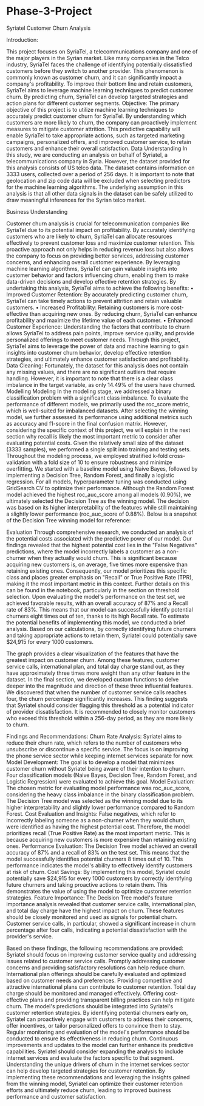 # Phase-3-Project
Syriatel Customer Churn Analysis

Introduction:

This project focuses on SyriaTel, a telecommunications company and one of the major players in the Syrian market. Like many companies in the Telco industry, SyriaTel faces the challenge of identifying potentially dissatisfied customers before they switch to another provider. This phenomenon is commonly known as customer churn, and it can significantly impact a company's profitability. To improve their bottom line and retain customers, SyriaTel aims to leverage machine learning techniques to predict customer churn. By predicting churn, SyriaTel can develop targeted strategies and action plans for different customer segments.
Objective: The primary objective of this project is to utilize machine learning techniques to accurately predict customer churn for SyriaTel. By understanding which customers are more likely to churn, the company can proactively implement measures to mitigate customer attrition. This predictive capability will enable SyriaTel to take appropriate actions, such as targeted marketing campaigns, personalized offers, and improved customer service, to retain customers and enhance their overall satisfaction.
Data Understanding
In this study, we are conducting an analysis on behalf of Syriatel, a telecommunications company in Syria. However, the dataset provided for this analysis consists of US telco data. The dataset contains information on 3333 users, collected over a period of 256 days. It is important to note that geolocation and zip code data will be excluded when selecting predictors for the machine learning algorithms. The underlying assumption in this analysis is that all other data signals in the dataset can be safely utilized to draw meaningful inferences for the Syrian telco market.

Business Understanding

 Customer churn analysis is crucial for telecommunication companies like SyriaTel due to its potential impact on profitability. By accurately identifying customers who are likely to churn, SyriaTel can allocate resources effectively to prevent customer loss and maximize customer retention. This proactive approach not only helps in reducing revenue loss but also allows the company to focus on providing better services, addressing customer concerns, and enhancing overall customer experience. By leveraging machine learning algorithms, SyriaTel can gain valuable insights into customer behavior and factors influencing churn, enabling them to make data-driven decisions and develop effective retention strategies.
By undertaking this analysis, SyriaTel aims to achieve the following benefits:
•	Improved Customer Retention: By accurately predicting customer churn, SyriaTel can take timely actions to prevent attrition and retain valuable customers.
•	Increased Profitability: Retaining customers is more cost-effective than acquiring new ones. By reducing churn, SyriaTel can enhance profitability and maximize the lifetime value of each customer.
•	Enhanced Customer Experience: Understanding the factors that contribute to churn allows SyriaTel to address pain points, improve service quality, and provide personalized offerings to meet customer needs.
Through this project, SyriaTel aims to leverage the power of data and machine learning to gain insights into customer churn behavior, develop effective retention strategies, and ultimately enhance customer satisfaction and profitability.
Data Cleaning: 
Fortunately, the dataset for this analysis does not contain any missing values, and there are no significant outliers that require handling. However, it is important to note that there is a clear class imbalance in the target variable, as only 14.49% of the users have churned.  
Modelling
Modeling In the modeling stage, we addressed a binary classification problem with a significant class imbalance. To evaluate the performance of different models, we primarily used the roc_score metric, which is well-suited for imbalanced datasets. After selecting the winning model, we further assessed its performance using additional metrics such as accuracy and f1-score in the final confusion matrix. However, considering the specific context of this project, we will explain in the next section why recall is likely the most important metric to consider after evaluating potential costs.
Given the relatively small size of the dataset (3333 samples), we performed a single split into training and testing sets. Throughout the modeling process, we employed stratified k-fold cross-validation with a fold size of 10 to ensure robustness and minimize overfitting.
We started with a baseline model using Naive Bayes, followed by implementing a Decision Tree, Random Forest, and finally a logistic regression. For all models, hyperparameter tuning was conducted using GridSearch CV to optimize their performance.
Although the Random Forest model achieved the highest roc_auc_score among all models (0.90%), we ultimately selected the Decision Tree as the winning model. The decision was based on its higher interpretability of the features while still maintaining a slightly lower performance (roc_auc_score of 0.88%). Below is a snapshot of the Decision Tree winning model for reference:
 


Evaluation
Through comprehensive research, we conducted an analysis of the potential costs associated with the predictive power of our model. Our findings revealed that the highest potential cost lies in the "False Negatives" predictions, where the model incorrectly labels a customer as a non-churner when they actually would churn. This is significant because acquiring new customers is, on average, five times more expensive than retaining existing ones. Consequently, our model prioritizes this specific class and places greater emphasis on "Recall" or True Positive Rate (TPR), making it the most important metric in this context. Further details on this can be found in the notebook, particularly in the section on threshold selection.
Upon evaluating the model's performance on the test set, we achieved favorable results, with an overall accuracy of 87% and a Recall rate of 83%. This means that our model can successfully identify potential churners eight times out of ten, thanks to its high Recall rate.
To estimate the potential benefits of implementing this model, we conducted a brief analysis. Based on our calculations, by correctly identifying future churners and taking appropriate actions to retain them, Syriatel could potentially save $24,915 for every 1000 customers.
 
The graph provides a clear visualization of the features that have the greatest impact on customer churn. Among these features, customer service calls, international plan, and total day charge stand out, as they have approximately three times more weight than any other feature in the dataset.
In the final section, we developed custom functions to delve deeper into the magnitude and direction of these three influential features. We discovered that when the number of customer service calls reaches four, the churn percentage significantly increases. This finding suggests that Syriatel should consider flagging this threshold as a potential indicator of provider dissatisfaction. It is recommended to closely monitor customers who exceed this threshold within a 256-day period, as they are more likely to churn.

Findings and Recommendations:
Churn Rate Analysis: Syriatel aims to reduce their churn rate, which refers to the number of customers who unsubscribe or discontinue a specific service. The focus is on improving the phone service sector while keeping internet services separate for now.
Model Development: The goal is to develop a model that minimizes customer churn without Syriatel being aware of their intention to churn. Four classification models (Naive Bayes, Decision Tree, Random Forest, and Logistic Regression) were evaluated to achieve this goal.
Model Evaluation: The chosen metric for evaluating model performance was roc_auc_score, considering the heavy class imbalance in the binary classification problem. The Decision Tree model was selected as the winning model due to its higher interpretability and slightly lower performance compared to Random Forest.
Cost Evaluation and Insights: False negatives, which refer to incorrectly labeling someone as a non-churner when they would churn, were identified as having the highest potential cost. Therefore, the model prioritizes recall (True Positive Rate) as the most important metric. This is because acquiring new customers is more expensive than retaining existing ones.
Performance Evaluation: The Decision Tree model achieved an overall accuracy of 87% and a recall of 83% on the test set. This means that the model successfully identifies potential churners 8 times out of 10. This performance indicates the model's ability to effectively identify customers at risk of churn.
Cost Savings: By implementing this model, Syriatel could potentially save $24,915 for every 1000 customers by correctly identifying future churners and taking proactive actions to retain them. This demonstrates the value of using the model to optimize customer retention strategies.
Feature Importance: The Decision Tree model's feature importance analysis revealed that customer service calls, international plan, and total day charge have the highest impact on churn. These features should be closely monitored and used as signals for potential churn. Customer service calls, in particular, showed a significant increase in churn percentage after four calls, indicating a potential dissatisfaction with the provider's service.

Based on these findings, the following recommendations are provided:
Syriatel should focus on improving customer service quality and addressing issues related to customer service calls. Promptly addressing customer concerns and providing satisfactory resolutions can help reduce churn.
International plan offerings should be carefully evaluated and optimized based on customer needs and preferences. Providing competitive and attractive international plans can contribute to customer retention.
Total day charge should be monitored and managed effectively. Offering cost-effective plans and providing transparent billing practices can help mitigate churn.
The model's predictions should be integrated into Syriatel's customer retention strategies. By identifying potential churners early on, Syriatel can proactively engage with customers to address their concerns, offer incentives, or tailor personalized offers to convince them to stay.
Regular monitoring and evaluation of the model's performance should be conducted to ensure its effectiveness in reducing churn. Continuous improvements and updates to the model can further enhance its predictive capabilities.
Syriatel should consider expanding the analysis to include internet services and evaluate the factors specific to that segment. Understanding the unique drivers of churn in the internet services sector can help develop targeted strategies for customer retention.
By implementing these recommendations and leveraging the insights gained from the winning model, Syriatel can optimize their customer retention efforts and ultimately reduce churn, leading to improved business performance and customer satisfaction.


